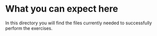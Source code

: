 # What you can expect here
In this directory you will find the files currently needed to successfully perform the exercises.  
